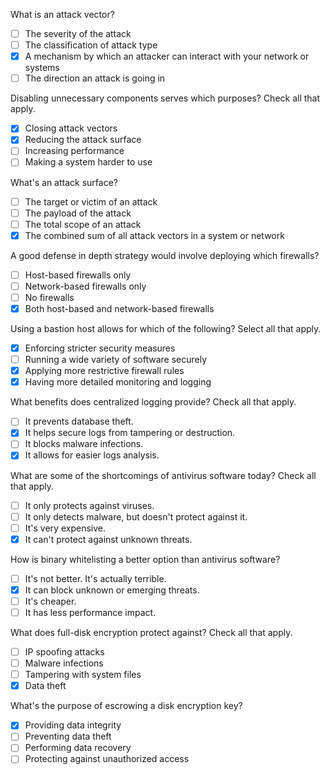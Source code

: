 What is an attack vector? 
- [ ] The severity of the attack
- [ ] The classification of attack type 
- [x] A mechanism by which an attacker can interact with your network or systems 
- [ ] The direction an attack is going in 

Disabling unnecessary components serves which purposes? Check all that apply. 
- [x] Closing attack vectors
- [x] Reducing the attack surface 
- [ ] Increasing performance 
- [ ] Making a system harder to use 

What's an attack surface? 
- [ ] The target or victim of an attack 
- [ ] The payload of the attack 
- [ ] The total scope of an attack 
- [x] The combined sum of all attack vectors in a system or network

A good defense in depth strategy would involve deploying which firewalls? 
- [ ] Host-based firewalls only 
- [ ] Network-based firewalls only 
- [ ] No firewalls 
- [x] Both host-based and network-based firewalls

Using a bastion host allows for which of the following? Select all that apply. 
- [x] Enforcing stricter security measures 
- [ ] Running a wide variety of software securely
- [x] Applying more restrictive firewall rules 
- [x] Having more detailed monitoring and logging 

What benefits does centralized logging provide? Check all that apply. 
- [ ] It prevents database theft. 
- [x] It helps secure logs from tampering or destruction.
- [ ] It blocks malware infections. 
- [x] It allows for easier logs analysis. 

What are some of the shortcomings of antivirus software today? Check all that apply. 
- [ ] It only protects against viruses. 
- [ ] It only detects malware, but doesn't protect against it.
- [ ] It's very expensive. 
- [x] It can't protect against unknown threats. 

How is binary whitelisting a better option than antivirus software? 
- [ ] It's not better. It's actually terrible.
- [x] It can block unknown or emerging threats. 
- [ ] It's cheaper. 
- [ ] It has less performance impact. 

What does full-disk encryption protect against? Check all that apply. 
- [ ] IP spoofing attacks
- [ ] Malware infections 
- [ ] Tampering with system files 
- [x] Data theft 

What's the purpose of escrowing a disk encryption key? 
- [x] Providing data integrity 
- [ ] Preventing data theft 
- [ ] Performing data recovery 
- [ ] Protecting against unauthorized access
